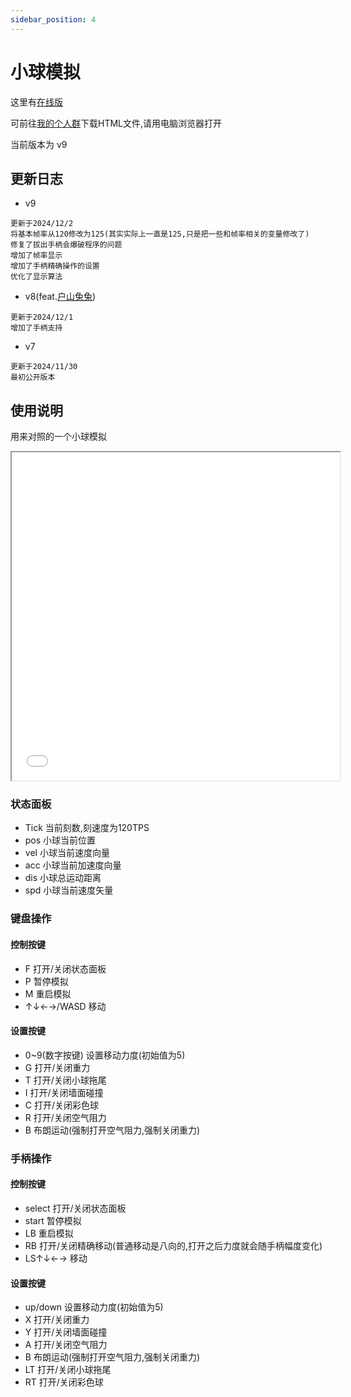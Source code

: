 ```yaml
---
sidebar_position: 4
---
```


# 小球模拟

这里有<a href="/ballsimulate.html">在线版</a>

可前往[我的个人群](https://qm.qq.com/q/bImTc3BPsA)下载HTML文件,请用电脑浏览器打开

当前版本为 v9

## 更新日志

- v9

```
更新于2024/12/2
将基本帧率从120修改为125(其实实际上一直是125,只是把一些和帧率相关的变量修改了)
修复了拔出手柄会爆破程序的问题
增加了帧率显示
增加了手柄精确操作的设置
优化了显示算法
```

- v8(feat.[户山兔兔](https://danieltoyama.fun))

```
更新于2024/12/1
增加了手柄支持
```

- v7

```
更新于2024/11/30
最初公开版本
```

## 使用说明

用来对照的一个小球模拟
<iframe src="/ballsimulate.html" width="525px" height="525px"></iframe>

### 状态面板

- Tick 当前刻数,刻速度为120TPS
- pos 小球当前位置
- vel 小球当前速度向量
- acc 小球当前加速度向量
- dis 小球总运动距离
- spd 小球当前速度矢量

### 键盘操作

#### 控制按键

- F 打开/关闭状态面板
- P 暂停模拟
- M 重启模拟
- ↑↓←→/WASD 移动

#### 设置按键

- 0~9(数字按键) 设置移动力度(初始值为5)
- G 打开/关闭重力
- T 打开/关闭小球拖尾
- I 打开/关闭墙面碰撞
- C 打开/关闭彩色球
- R 打开/关闭空气阻力
- B 布朗运动(强制打开空气阻力,强制关闭重力)

### 手柄操作

#### 控制按键

- select 打开/关闭状态面板
- start 暂停模拟
- LB 重启模拟
- RB 打开/关闭精确移动(普通移动是八向的,打开之后力度就会随手柄幅度变化)
- LS↑↓←→ 移动

#### 设置按键

- up/down 设置移动力度(初始值为5)
- X 打开/关闭重力
- Y 打开/关闭墙面碰撞
- A 打开/关闭空气阻力
- B 布朗运动(强制打开空气阻力,强制关闭重力)
- LT 打开/关闭小球拖尾
- RT 打开/关闭彩色球